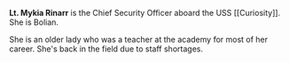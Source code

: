 **Lt. Mykia Rinarr** is the Chief Security Officer aboard the USS [[Curiosity]]. She is Bolian.

She is an older lady who was a teacher at the academy for most of her career. She's back in the field due to staff shortages.